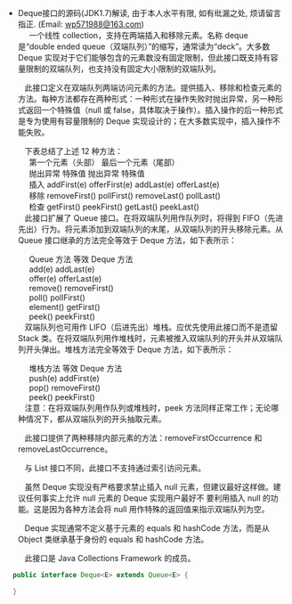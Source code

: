 * Deque接口的源码(JDK1.7)解读, 由于本人水平有限, 如有纰漏之处, 烦请留言指正. (Email: wp571988@163.com)   
   &nbsp;&nbsp; 一个线性 collection，支持在两端插入和移除元素。名称 deque 是“double ended queue（双端队列）”的缩写，通常读为“deck”。大多数 Deque 实现对于它们能够包含的元素数没有固定限制，但此接口既支持有容量限制的双端队列，也支持没有固定大小限制的双端队列。

   &nbsp;&nbsp; 此接口定义在双端队列两端访问元素的方法。提供插入、移除和检查元素的方法。每种方法都存在两种形式：一种形式在操作失败时抛出异常，另一种形式返回一个特殊值（null 或 false，具体取决于操作）。插入操作的后一种形式是专为使用有容量限制的 Deque 实现设计的；在大多数实现中，插入操作不能失败。

   &nbsp;&nbsp; 下表总结了上述 12 种方法：    
   &nbsp;&nbsp;&nbsp;&nbsp; 第一个元素（头部）	最后一个元素（尾部）     
   &nbsp;&nbsp;&nbsp;&nbsp; 抛出异常	特殊值	抛出异常	特殊值    
   &nbsp;&nbsp;&nbsp;&nbsp; 插入	addFirst(e)	offerFirst(e)	addLast(e)	offerLast(e)    
   &nbsp;&nbsp;&nbsp;&nbsp; 移除	removeFirst()	pollFirst()	removeLast()	pollLast()     
   &nbsp;&nbsp;&nbsp;&nbsp; 检查	getFirst()	peekFirst()	getLast()	peekLast()     
   &nbsp;&nbsp; 此接口扩展了 Queue 接口。在将双端队列用作队列时，将得到 FIFO（先进先出）行为。将元素添加到双端队列的末尾，从双端队列的开头移除元素。从 Queue 接口继承的方法完全等效于 Deque 方法，如下表所示：

   &nbsp;&nbsp;&nbsp;&nbsp; Queue 方法	等效 Deque 方法     
   &nbsp;&nbsp;&nbsp;&nbsp; add(e)	addLast(e)    
   &nbsp;&nbsp;&nbsp;&nbsp; offer(e)	offerLast(e)    
   &nbsp;&nbsp;&nbsp;&nbsp; remove()	removeFirst()      
   &nbsp;&nbsp;&nbsp;&nbsp; poll()	pollFirst()     
   &nbsp;&nbsp;&nbsp;&nbsp; element()	getFirst()     
   &nbsp;&nbsp;&nbsp;&nbsp; peek()	peekFirst()     
   &nbsp;&nbsp; 双端队列也可用作 LIFO（后进先出）堆栈。应优先使用此接口而不是遗留 Stack 类。在将双端队列用作堆栈时，元素被推入双端队列的开头并从双端队列开头弹出。堆栈方法完全等效于 Deque 方法，如下表所示：

   &nbsp;&nbsp;&nbsp;&nbsp; 堆栈方法	等效 Deque 方法    
   &nbsp;&nbsp;&nbsp;&nbsp; push(e)	addFirst(e)    
   &nbsp;&nbsp;&nbsp;&nbsp; pop()	removeFirst()   
   &nbsp;&nbsp;&nbsp;&nbsp; peek()	peekFirst()    
   &nbsp;&nbsp; 注意：在将双端队列用作队列或堆栈时，peek 方法同样正常工作；无论哪种情况下，都从双端队列的开头抽取元素。

   &nbsp;&nbsp; 此接口提供了两种移除内部元素的方法：removeFirstOccurrence 和 removeLastOccurrence。

   &nbsp;&nbsp; 与 List 接口不同，此接口不支持通过索引访问元素。

   &nbsp;&nbsp; 虽然 Deque 实现没有严格要求禁止插入 null 元素，但建议最好这样做。建议任何事实上允许 null 元素的 Deque 实现用户最好不 要利用插入 null 的功能。这是因为各种方法会将 null 用作特殊的返回值来指示双端队列为空。

   &nbsp;&nbsp; Deque 实现通常不定义基于元素的 equals 和 hashCode 方法，而是从 Object 类继承基于身份的 equals 和 hashCode 方法。

   &nbsp;&nbsp; 此接口是 Java Collections Framework 的成员。
 
```java
  public interface Deque<E> extends Queue<E> {
    
  }
```
